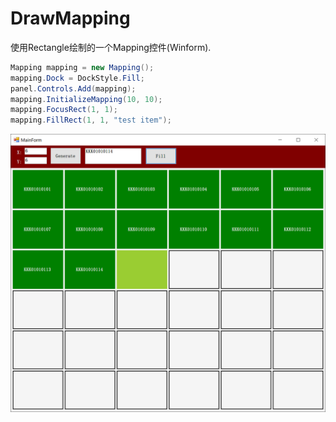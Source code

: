 ﻿# DrawMapping
使用Rectangle绘制的一个Mapping控件(Winform).
```csharp
Mapping mapping = new Mapping();
mapping.Dock = DockStyle.Fill;
panel.Controls.Add(mapping);
mapping.InitializeMapping(10, 10);
mapping.FocusRect(1, 1);
mapping.FillRect(1, 1, "test item");
```
![示例](./Snipaste_1.png)
